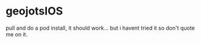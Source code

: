 # geojotsIOS

pull and do a pod install, it should work... but i havent tried it so don't quote me on it.
